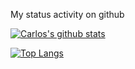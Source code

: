 
My status activity on github

[![Carlos's github stats](https://github-readme-stats.anuraghazra1.vercel.app/api?username=Carlosajunior&show_icons=true&count_private=true&hide_border=true&bg_color=00000000&text_color=currentColor)](https://github.com/anuraghazra/github-readme-stats)

[![Top Langs](https://github-readme-stats.vercel.app/api/top-langs/?username=Carlosajunior&langs_count=8&hide=ruby,shell&layout=compact&hide_border=true&bg_color=00000000&text_color=currentColor)](https://github.com/anuraghazra/github-readme-stats)
